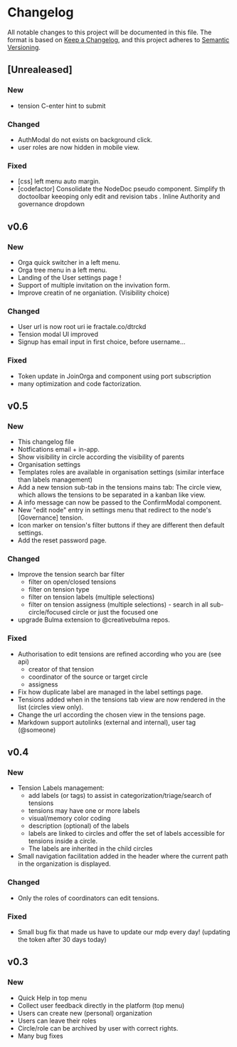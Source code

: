 # Changelog

All notable changes to this project will be documented in this file.
The format is based on [Keep a Changelog](https://keepachangelog.com/en/1.0.0/), and this project adheres to [Semantic Versioning](https://semver.org/spec/v2.0.0.html).


## [Unrealeased]

### New
- tension C-enter hint to submit

### Changed 
- AuthModal do not exists on background click.
- user roles are now hidden in mobile view.

### Fixed
- [css] left menu auto margin.
- [codefactor] Consolidate the NodeDoc pseudo component. Simplify th doctoolbar keeoping only edit and revision tabs . Inline Authority and governance dropdown



## v0.6

### New
- Orga quick switcher in a left menu.
- Orga tree menu in a left menu.
- Landing of the User settings page !
- Support of multiple invitation on the invivation form.
- Improve creatin of ne organiation. (Visibility choice)

### Changed 
- User url is now root uri ie fractale.co/dtrckd
- Tension modal UI improved
- Signup has email input in first choice, before username...

### Fixed
- Token update in JoinOrga and  component using port subscription
- many optimization and code factorization.


## v0.5

### New
- This changelog file
- Notfications email + in-app. 
- Show visibility in circle according the visibility of parents
- Organisation settings
- Templates roles are available in organisation settings (similar interface than labels management)
- Add a new tension sub-tab in the tensions mains tab: The circle view, which allows the tensions to be separated in a kanban like view.
- A info message can now be passed to the ConfirmModal component.
- New "edit node" entry in settings menu that redirect to the node's [Governance] tension.
- Icon marker on tension's filter buttons if they are different then default settings.
- Add the reset password page.

### Changed
- Improve the tension search bar filter
    - filter on open/closed tensions
    - filter on tension type
    - filter on tension labels (multiple selections)
    - filter on tension assigness (multiple selections)
    - search in all sub-circle/focused circle or just the focused one
- upgrade Bulma extension to @creativebulma repos.

### Fixed
- Authorisation to edit tensions are refined according who you are (see api)
    * creator of that tension
    * coordinator of the source or target circle
    * assigness
- Fix how duplicate label are managed in the label settings page.
- Tensions added when in the tensions tab view are now rendered in the list (circles view only).
- Change the url according the chosen view in the tensions page.
- Markdown support autolinks (external and internal), user tag (@someone)

## v0.4

### New
- Tension Labels management:
    - add labels (or tags) to assist in categorization/triage/search of tensions
    - tensions may have one or more labels
    - visual/memory color coding
    - description (optional) of the labels
    - labels are linked to circles and offer the set of labels accessible for tensions inside a circle.
    - The labels are inherited in the child circles
- Small navigation facilitation added in the header where the current path in the organization is displayed.

### Changed
- Only the roles of coordinators can edit tensions.

### Fixed
- Small bug fix that made us have to update our mdp every day! (updating the token after 30 days today)


## v0.3

### New
- Quick Help in top menu
- Collect user feedback directly in the platform (top menu)
- Users can create new (personal) organization
- Users can leave their roles
- Circle/role can be archived by user with correct rights.
- Many bug fixes


